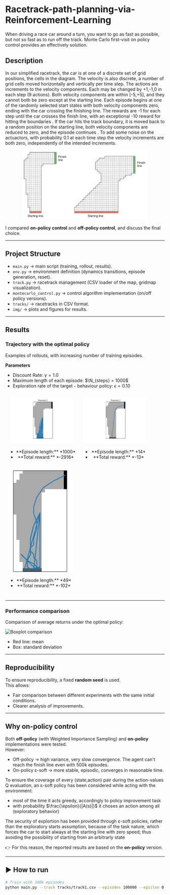 # Racetrack-path-planning-via-Reinforcement-Learning
When driving a race car around a turn, you want to go as fast as possible, but not so fast as to run off the track. Monte Carlo first-visit on policy control provides an effectively solution.

## Description
In our simplified racetrack, the car is at one of a discrete set of grid positions, the cells in the diagram. The velocity is also discrete, a number of grid cells moved horizontally and vertically per time step. The actions are increments to the velocity components. Each may be changed by +1,-1,0 in each step (9 actions). Both velocity components are within [-5,+5], and they cannot both be zero except at the starting line. Each episode begins at one of the randomly selected start states with both velocity components zero, ending with the car crossing the finishing line. The rewards are -1 for each step until the car crosses the finish line, with an exceptional -10 reward for hitting the boundaries . If the car hits the track boundary, it is moved back to a random position on the starting line, both velocity components are reduced to zero, and the episode continues . To add some noise on the actuactors, with probability 0.1 at each time step the velocity increments are both zero, independently of the intended increments.

<p align="center">
  <img src="Images/right_turns.jpg" alt="1000" width="400"/>
</p>

I compared **on-policy control** and **off-policy control**, and discuss the final choice.

---

## Project Structure
- `main.py` → main script (training, rollout, results).  
- `env.py` → environment definition (dynamics transitions, episode generation, reset).  
- `track.py` → racetrack management (CSV loader of the map, gridmap visualization).  
- `montecarlo_control.py` → control algorithm implementation (on/off policy versions).  
- `tracks/` → racetracks in CSV format.  
- `img/` → plots and figures for results.  

---

## Results

### Trajectory with the optimal policy
Examples of rollouts, with increasing number of training episodes.

**Parameters**
- Discount Rate: $\gamma = 1.0$
- Maximum length of each episode: $\N_{steps} = 1000$
- Exploration rate of the target - behaviour policy: $\epsilon = 0.10$

<p align="center">
  <figure style="display:inline-block; text-align:center; margin:10px">
    <img src="Images/5k_1000.png" alt="1000" width="200"/>
    <figcaption>
      <ul>
      <li>**Episode length:** *1000*</li>
      <li>**Total reward:** *-2916*</li>
    </ul>
    </figcaption>
  </figure>
  <figure style="display:inline-block; text-align:center; margin:10px">
    <img src="Images/15k_1000.png" alt="1000" width="200"/>
     <figcaption>
      <ul>
      <li>**Episode length:** *14*</li>
      <li>**Total reward:** *-13*</li>
    </ul>
    </figcaption>
  </figure>
  <figure style="display:inline-block; text-align:center; margin:10px">
    <img src="Images/20k_1000.png" alt="1000" width="200"/>
     <figcaption>
      <ul>
      <li>**Episode length:** *49*</li>
      <li>**Total reward:** *-102*</li>
    </ul>
    </figcaption>
  </figure>
</p>


---

### Performance comparison
Comparison of average returns under the optimal policy:

![Boxplot comparison](img/comparison_boxplot.png)

- Red line: mean  
- Box: standard deviation  

---

## Reproducibility
To ensure reproducibility, a fixed **random seed** is used.  
This allows:
- Fair comparison between different experiments with the same initial conditions.  
- Clearer analysis of improvements.  

---

## Why **on-policy control**
Both **off-policy** (with Weighted Importance Sampling) and **on-policy** implementations were tested.  
However:
- Off-policy → high variance, very slow convergence. The agent can't reach the finish line even with 500k episodes. 
- On-policy ε-soft → more stable, episodic, converges in reasonable time.
  
To ensure the coverage of every (state,action) pair during the action-values Q evaluation, an ε-soft policy has been considered while acting with the environment:
- most of the time it acts greedy, accordingly to policy improvement task
- with probability $\frac{\epsilon}{|A(s)|}$ it choses an action among all (exploratory behavior)

The security of explortion has been provided through ε-soft policies, rather than the exploratory starts assumption, because of the task nature, which forces the car to start always at the starting line with zero speed; thus avoiding the possibility of starting from an arbitrarly state


👉 For this reason, the reported results are based on the **on-policy** version.

---

## ▶️ How to run
```bash
# Train with 100k episodes
python main.py --track tracks/track1.csv --episodes 100000 --epsilon 0.1 --gamma 1.0
